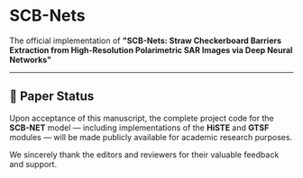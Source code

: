 # SCB-Nets
The official implementation of **"SCB-Nets: Straw Checkerboard Barriers Extraction from High-Resolution Polarimetric SAR Images via Deep Neural Networks"**

---

## 📄 Paper Status

Upon acceptance of this manuscript, the complete project code for the **SCB-NET** model — including implementations of the **HiSTE** and **GTSF** modules — will be made publicly available for academic research purposes.

We sincerely thank the editors and reviewers for their valuable feedback and support.


